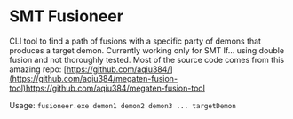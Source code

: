 # SMT Fusioneer

CLI tool to find a path of fusions with a specific party of demons that produces a target demon.
Currently working only for SMT If... using double fusion and not thoroughly tested.
Most of the source code comes from this amazing repo: [https://github.com/aqiu384/](https://github.com/aqiu384/megaten-fusion-tool)https://github.com/aqiu384/megaten-fusion-tool

Usage:
```fusioneer.exe demon1 demon2 demon3 ... targetDemon```
